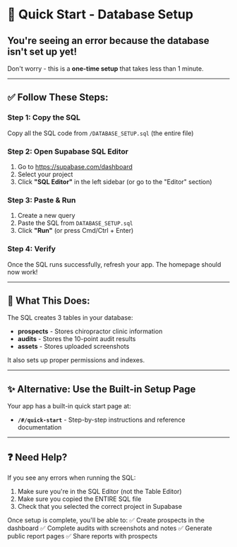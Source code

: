 # 🚀 Quick Start - Database Setup

## You're seeing an error because the database isn't set up yet!

Don't worry - this is a **one-time setup** that takes less than 1 minute.

---

## ✅ Follow These Steps:

### **Step 1: Copy the SQL**
Copy all the SQL code from `/DATABASE_SETUP.sql` (the entire file)

### **Step 2: Open Supabase SQL Editor**
1. Go to https://supabase.com/dashboard
2. Select your project
3. Click **"SQL Editor"** in the left sidebar (or go to the "Editor" section)

### **Step 3: Paste & Run**
1. Create a new query
2. Paste the SQL from `DATABASE_SETUP.sql`
3. Click **"Run"** (or press Cmd/Ctrl + Enter)

### **Step 4: Verify**
Once the SQL runs successfully, refresh your app. The homepage should now work!

---

## 🎯 What This Does:

The SQL creates 3 tables in your database:
- **prospects** - Stores chiropractor clinic information
- **audits** - Stores the 10-point audit results
- **assets** - Stores uploaded screenshots

It also sets up proper permissions and indexes.

---

## ✨ Alternative: Use the Built-in Setup Page

Your app has a built-in quick start page at:
- **`/#/quick-start`** - Step-by-step instructions and reference documentation

---

## ❓ Need Help?

If you see any errors when running the SQL:
1. Make sure you're in the SQL Editor (not the Table Editor)
2. Make sure you copied the ENTIRE SQL file
3. Check that you selected the correct project in Supabase

Once setup is complete, you'll be able to:
✅ Create prospects in the dashboard
✅ Complete audits with screenshots and notes
✅ Generate public report pages
✅ Share reports with prospects
